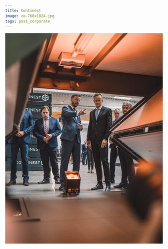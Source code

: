 ```yaml
---
title: Continext
image: co-768x1024.jpg
tags: post_corporate
---
```


![co00](co-768x1024.jpg "co00")
